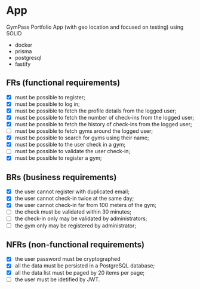 # App

GymPass Portfolio App (with geo location and focused on testing) using SOLID
- docker
- prisma 
- postgresql 
- fastify

## FRs (functional requirements)

- [x] must be possible to register;
- [x] must be possible to log in;
- [x] must be possible to fetch the profile details from the logged user;
- [x] must be possible to fetch the number of check-ins from the logged user;
- [x] must be possible to fetch the history of check-ins from the logged user;
- [ ] must be possible to fetch gyms around the logged user;
- [x] must be possible to search for gyms using their name;
- [x] must be possible to the user check in a gym;
- [ ] must be possible to validate the user check-in;
- [x] must be possible to register a gym;

## BRs (business requirements)

- [x] the user cannot register with duplicated email;
- [x] the user cannot check-in twice at the same day;
- [x] the user cannot check-in far from 100 meters of the gym;
- [ ] the check must be validated within 30 minutes;
- [ ] the check-in only may be validated by administrators;
- [ ] the gym only may be registered by administrator;

## NFRs (non-functional requirements)

- [x] the user password must be cryptographed 
- [x] all the data must be persisted in a PostgreSQL database;
- [x] all the data list must be paged by 20 items per page;
- [ ] the user must be idetified by JWT.
